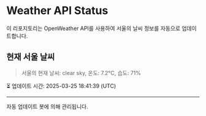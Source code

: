 
# Weather API Status

이 리포지토리는 OpenWeather API를 사용하여 서울의 날씨 정보를 자동으로 업데이트합니다.

## 현재 서울 날씨
> 서울의 현재 날씨: clear sky, 온도: 7.2°C, 습도: 71%

⏳ 업데이트 시간: 2025-03-25 18:41:39 (UTC)

---
자동 업데이트 봇에 의해 관리됩니다.
